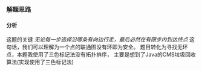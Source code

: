 ### 解题思路

#### 分析
这题的关键 *无论每一步选择沿哪条有向边行走，最后必然在有限步内到达终点*
这句话，我们可以理解为一个点的联通图没有环即为安全。
题目转化为寻找无环点，本题我使用了三色标记法没有拓扑排序，
主要是想到了Java的CMS垃圾回收算法(实现使用了三色标记法)

